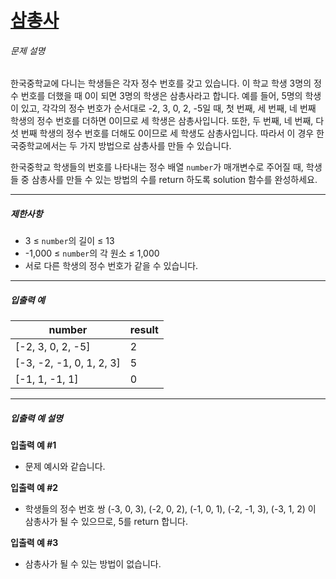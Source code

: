 # [삼총사](https://school.programmers.co.kr/learn/courses/30/lessons/131705)


###### 문제 설명


한국중학교에 다니는 학생들은 각자 정수 번호를 갖고 있습니다. 이 학교 학생 3명의 정수 번호를 더했을 때 0이 되면 3명의 학생은 삼총사라고 합니다. 예를 들어, 5명의 학생이 있고, 각각의 정수 번호가 순서대로 \-2, 3, 0, 2, \-5일 때, 첫 번째, 세 번째, 네 번째 학생의 정수 번호를 더하면 0이므로 세 학생은 삼총사입니다. 또한, 두 번째, 네 번째, 다섯 번째 학생의 정수 번호를 더해도 0이므로 세 학생도 삼총사입니다. 따라서 이 경우 한국중학교에서는 두 가지 방법으로 삼총사를 만들 수 있습니다.


한국중학교 학생들의 번호를 나타내는 정수 배열 `number`가 매개변수로 주어질 때, 학생들 중 삼총사를 만들 수 있는 방법의 수를 return 하도록 solution 함수를 완성하세요.




---


##### 제한사항


* 3 ≤ `number`의 길이 ≤ 13
* \-1,000 ≤ `number`의 각 원소 ≤ 1,000
* 서로 다른 학생의 정수 번호가 같을 수 있습니다.




---


##### 입출력 예




| number | result |
| --- | --- |
| \[\-2, 3, 0, 2, \-5] | 2 |
| \[\-3, \-2, \-1, 0, 1, 2, 3] | 5 |
| \[\-1, 1, \-1, 1] | 0 |




---


##### 입출력 예 설명


**입출력 예 \#1**


* 문제 예시와 같습니다.


**입출력 예 \#2**


* 학생들의 정수 번호 쌍 (\-3, 0, 3\), (\-2, 0, 2\), (\-1, 0, 1\), (\-2, \-1, 3\), (\-3, 1, 2\) 이 삼총사가 될 수 있으므로, 5를 return 합니다.


**입출력 예 \#3**


* 삼총사가 될 수 있는 방법이 없습니다.



